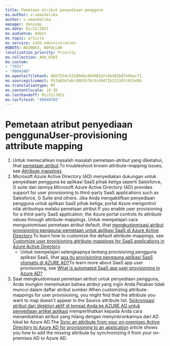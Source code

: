 ```yaml
---
title: Pemetaan atribut penyediaan pengguna
ms.author: v-smandalika
author: v-smandalika
manager: dansimp
ms.date: 01/22/2021
ms.audience: Admin
ms.topic: article
ms.service: o365-administration
ROBOTS: NOINDEX, NOFOLLOW
localization_priority: Priority
ms.collection: Adm_O365
ms.custom:
- "7851"
- "9004348"
ms.openlocfilehash: 8bbf554c533d960a304901d7cbb492b87e9bec71
ms.sourcegitcommit: 953a8567ebcd9835f8c5c49472b223107c92549b
ms.translationtype: MT
ms.contentlocale: id-ID
ms.lasthandoff: 01/22/2021
ms.locfileid: "49949765"
---
```

# <a name="user-provisioning-attribute-mapping"></a><span data-ttu-id="73777-102">Pemetaan atribut penyediaan pengguna</span><span class="sxs-lookup"><span data-stu-id="73777-102">User-provisioning attribute mapping</span></span>

1. <span data-ttu-id="73777-103">Untuk memecahkan masalah masalah pemetaan-atribut yang diketahui, lihat [pemetaan atribut](https://docs.microsoft.com/azure/active-directory/app-provisioning/known-issues#attribute-mappings).</span><span class="sxs-lookup"><span data-stu-id="73777-103">To troubleshoot known attribute-mapping issues, see [Attribute mappings](https://docs.microsoft.com/azure/active-directory/app-provisioning/known-issues#attribute-mappings).</span></span> 
2. <span data-ttu-id="73777-104">Microsoft Azure Active Directory (AD) menyediakan dukungan untuk penyediaan pengguna ke aplikasi SaaS pihak ketiga seperti Salesforce, G suite dan lainnya.</span><span class="sxs-lookup"><span data-stu-id="73777-104">Microsoft Azure Active Directory (AD) provides support for user provisioning to third-party SaaS applications such as Salesforce, G Suite and others.</span></span> <span data-ttu-id="73777-105">Jika Anda mengaktifkan penyediaan pengguna untuk aplikasi SaaS pihak ketiga, portal Azure mengontrol nilai atributnya melalui pemetaan atribut.</span><span class="sxs-lookup"><span data-stu-id="73777-105">If you enable user provisioning for a third-party SaaS application, the Azure portal controls its attribute values through attribute-mappings.</span></span> <span data-ttu-id="73777-106">Untuk mempelajari cara mengustomisasi pemetaan atribut default, lihat [mengkustomisasi atribut provisioning pengguna-pemetaan untuk aplikasi SaaS di Azure Active Directory](https://docs.microsoft.com/azure/active-directory/app-provisioning/customize-application-attributes).</span><span class="sxs-lookup"><span data-stu-id="73777-106">To learn how to customize the default attribute-mappings, see [Customize user provisioning attribute-mappings for SaaS applications in Azure Active Directory](https://docs.microsoft.com/azure/active-directory/app-provisioning/customize-application-attributes).</span></span>
    - <span data-ttu-id="73777-107">Untuk mempelajari selengkapnya tentang provisioning pengguna aplikasi SaaS, lihat [apa itu provisioning pengguna aplikasi SaaS otomatis di AZURE AD?](https://docs.microsoft.com/azure/active-directory/app-provisioning/user-provisioning)</span><span class="sxs-lookup"><span data-stu-id="73777-107">To learn more about SaaS app user provisioning, see [What is automated SaaS app user provisioning in Azure AD?](https://docs.microsoft.com/azure/active-directory/app-provisioning/user-provisioning)</span></span> 
3. <span data-ttu-id="73777-108">Saat mengkustomisasi pemetaan atribut untuk penyediaan pengguna, Anda mungkin menemukan bahwa atribut yang ingin Anda Petakan tidak muncul dalam daftar atribut sumber.</span><span class="sxs-lookup"><span data-stu-id="73777-108">When customizing attribute-mappings for user provisioning, you might find that the attribute you want to map doesn't appear in the Source attribute list.</span></span> <span data-ttu-id="73777-109">[Sinkronisasi atribut dari direktori aktif di tempat Anda ke AZURE AD untuk penyediaan artikel aplikasi](https://docs.microsoft.com/azure/active-directory/app-provisioning/user-provisioning-sync-attributes-for-mapping) memperlihatkan kepada Anda cara menambahkan atribut yang hilang dengan menyinkronkannya dari AD lokal ke Azure AD.</span><span class="sxs-lookup"><span data-stu-id="73777-109">The [Sync an attribute from your on-premises Active Directory to Azure AD for provisioning to an application](https://docs.microsoft.com/azure/active-directory/app-provisioning/user-provisioning-sync-attributes-for-mapping) article shows you how to add the missing attribute by synchronizing it from your on-premises AD to Azure AD.</span></span>
